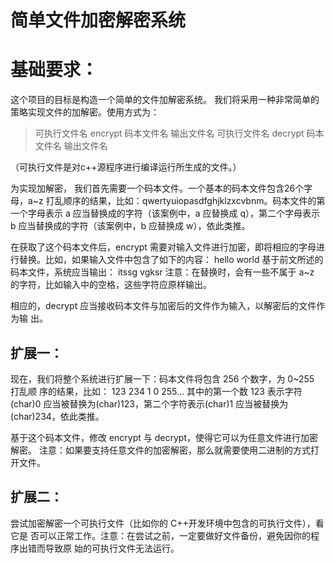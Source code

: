 # 简单文件加密解密系统

# 基础要求：
这个项目的目标是构造一个简单的文件加解密系统。
我们将采用一种非常简单的策略实现文件的加解密。使用方式为：
> 可执行文件名 encrypt 码本文件名 输出文件名
> 可执行文件名 decrypt 码本文件名 输出文件名

（可执行文件是对c++源程序进行编译运行所生成的文件。）

为实现加解密， 我们首先需要一个码本文件。一个基本的码本文件包含26个字母，a~z 打乱顺序的结果，比如：qwertyuiopasdfghjklzxcvbnm。码本文件的第一个字母表示 a 应当替换成的字符（该案例中，a 应替换成 q），第二个字母表示 b 应当替换成的字符（该案例中，b 应替换成 w），依此类推。

在获取了这个码本文件后，encrypt 需要对输入文件进行加密，即将相应的字母进行替换。比如，如果输入文件中包含了如下的内容：
hello world
基于前文所述的码本文件，系统应当输出：
itssg vgksr
注意：在替换时，会有一些不属于 a~z 的字符，比如输入中的空格，这些字符应原样输出。

相应的，decrypt 应当接收码本文件与加密后的文件作为输入，以解密后的文件作为输
出。

## 扩展一：

现在，我们将整个系统进行扩展一下：码本文件将包含 256 个数字，为 0~255 打乱顺
序的结果，比如：
123 234 1 0 255...
其中的第一个数 123 表示字符(char)0 应当被替换为(char)123，第二个字符表示(char)1
应当被替换为(char)234，依此类推。

基于这个码本文件，修改 encrypt 与 decrypt，使得它可以为任意文件进行加密解密。
注意：如果要支持任意文件的加密解密，那么就需要使用二进制的方式打开文件。

## 扩展二：

尝试加密解密一个可执行文件（比如你的 C++开发环境中包含的可执行文件），看它是
否可以正常工作。注意：在尝试之前，一定要做好文件备份，避免因你的程序出错而导致原
始的可执行文件无法运行。